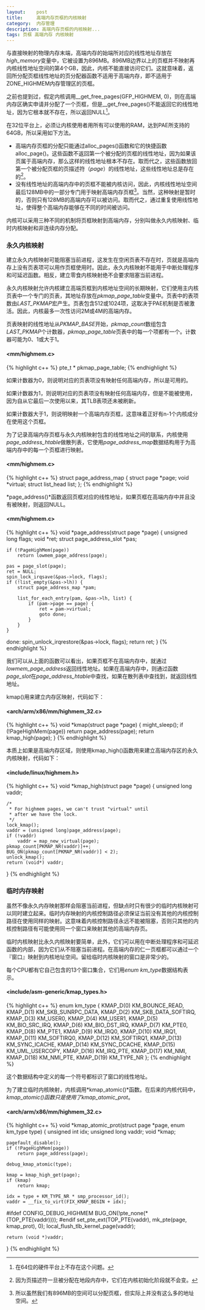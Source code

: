 ```yaml
---
layout:    post
title:     高端内存页框的内核映射
category:  内存管理
description: 高端内存页框的内核映射...
tags: 页框 高端内存 内核映射
---
```

与直接映射的物理内存末端，高端内存的始端所对应的线性地址存放在*high_memory*变量中，它被设置为896MB。896MB边界以上的页框并不映射再内核线性地址空间的第4个GB，因此，内核不能直接访问它们。这就意味着，返回所分配页框线性地址的页分配器函数不适用于高端内存，即不适用于ZONE\_HIGHMEM内存管理区的页框。

之前也提到过，假定内核调用\_\_get\_free\_pages(GFP\_HIGHMEM, 0)，则在高端内存区确实申请并分配了一个页框，但是\_\_get\_free\_pages()不能返回它的线性地址，因为它根本就不存在，所以返回NULL[^1]。

[^1]: 在64位的硬件平台上不存在这个问题。

在32位平台上，必须让内核使用者用所有可以使用的RAM，达到PAE所支持的64GB，所以采用如下方法。

* 高端内存页框的分配只能通过alloc\_pages()函数和它的快捷函数alloc\_page()。这些函数不返回第一个被分配的页框的线性地址，因为如果该页属于高端内存，那么这样的线性地址根本不存在。取而代之，这些函数放回第一个被分配页框的页描述符（*page*）的线性地址，这些线性地址总是存在的[^2]。
* 没有线性地址的高端内存中的页框不能被内核访问，因此，内核线性地址空间最后128MB中的一部分专门用于映射高端内存页框[^3]。当然，这种映射是暂时的，否则只有128MB的高端内存可以被访问。取而代之，通过重复使用线性地址，使得整个高端内存能够在不同的时间被访问。

[^2]: 因为页描述符一旦被分配在地段内存中，它们在内核初始化阶段就不会变。
[^3]: 所以虽然我们有896MB的空间可以分配页框，但实际上并没有这么多的地址空间。

内核可以采用三种不同的机制将页框映射到高端内存，分别叫做永久内核映射、临时内核映射和非连续内存分配。

### 永久内核映射 ###

建立永久内核映射可能阻塞当前进程，这发生在空闲页表不存在时，页就是高端内存上没有页表项可以用作页框使用时。因此，永久内核映射不能用于中断处理程序和可延迟函数。相反，建立零食内核映射绝不会要求阻塞当前进程。

永久内核映射允许内核建立高端页框到内核地址空间的长期映射，它们使用主内核页表中一个专门的页表，其地址存放在*pkmap_page_table*变量中。页表中的表项数由*LAST\_PKMAP*宏产生。页表包含512或1024项，这取决于PAE机制是否被激活。因此，内核最多一次性访问2M或4M的高端内存。

页表映射的线性地址从*PKMAP\_BASE*开始，*pkmap\_count*数组包含*LAST\_PKMAP*个计数器，*pkmap\_page\_table*页表中的每一个项都有一个。计数器可能为0、1或大于1。

#### <mm/highmem.c> ###

{% highlight c++ %}
pte_t * pkmap_page_table;
{% endhighlight %}

如果计数器为0，则说明对应的页表项没有映射任何高端内存，所以是可用的。

如果计数器为1，则说明对应的页表项没有映射任何高端内存，但是不能被使用，因为自从它最后一次使用以来，其TLB表项还未被刷新。

如果计数器大于1，则说明映射一个高端内存页框，这意味着正好有n-1个内核成分在使用这个页框。

为了记录高端内存页框与永久内核映射包含的线性地址之间的联系，内核使用*page\_address\_htable*做散列表，它使用*page_address_map*数据结构用于为高端内存中的每一个页框进行映射。

#### <mm/highmem.c> ###

{% highlight c++ %}
struct page_address_map {
    struct page *page;
    void *virtual;
    struct list_head list;
};
{% endhighlight %}

*page_address()*函数返回页框对应的线性地址，如果页框在高端内存中并且没有被映射，则返回NULL。

#### <mm/highmem.c> ###

{% highlight c++ %}
void *page_address(struct page *page)
{
    unsigned long flags;
    void *ret;
    struct page_address_slot *pas;

    if (!PageHighMem(page))
        return lowmem_page_address(page);

    pas = page_slot(page);
    ret = NULL;
    spin_lock_irqsave(&pas->lock, flags);
    if (!list_empty(&pas->lh)) {
        struct page_address_map *pam;

        list_for_each_entry(pam, &pas->lh, list) {
            if (pam->page == page) {
                ret = pam->virtual;
                goto done;
            }
        }
    }
done:
    spin_unlock_irqrestore(&pas->lock, flags);
    return ret;
}
{% endhighlight %}

我们可以从上面的函数可以看出，如果页框不在高端内存中，就通过*lowmem_page_address*返回线性地址。如果在高端内存中，则通过函数*page_slot*在*page_address_htable*中查找，如果在散列表中查找到，就返回线性地址。

kmap()用来建立内存区映射，代码如下：

#### <arch/arm/x86/mm/highmem_32.c> ####

{% highlight c++ %}
void *kmap(struct page *page)
{
    might_sleep();
    if (!PageHighMem(page))
        return page_address(page);
    return kmap_high(page);
}
{% endhighlight %}

本质上如果是高端内存区域，则使用kmap_high()函数用来建立高端内存区的永久内核映射，代码如下：

#### <include/linux/highmem.h> ####

{% highlight c++ %}
void *kmap_high(struct page *page)
{
    unsigned long vaddr;

    /*
     * For highmem pages, we can't trust "virtual" until
     * after we have the lock.
     */
    lock_kmap();
    vaddr = (unsigned long)page_address(page);
    if (!vaddr)
        vaddr = map_new_virtual(page);
    pkmap_count[PKMAP_NR(vaddr)]++;
    BUG_ON(pkmap_count[PKMAP_NR(vaddr)] < 2);
    unlock_kmap();
    return (void*) vaddr;
}
{% endhighlight %}

### 临时内存映射 ###

虽然不像永久内存映射那样会阻塞当前进程，但缺点时只有很少的临时内核映射可以同时建立起来。临时内存映射的内核控制路径必须保证当前没有其他的内核控制路径在使用同样的映射。这意味着内核控制路径永远不能被阻塞，否则只其他的内核控制路径有可能使用同一个窗口来映射其他的高端内存页。

临时内核映射比永久内核映射要简单，此外，它们可以用在中断处理程序和可延迟函数的内部，因为它们从不阻塞当前进程。在高端内存的仁一页框都可以通过一个『窗口』映射到内核地址空间。留给临时内核映射的窗口是非常少的。

每个CPU都有它自己包含的13个窗口集合，它们用*enum km\_type*数据结构表示。

#### <include/asm-generic/kmap_types.h> ####

{% highlight c++ %}
enum km_type {
KMAP_D(0)   KM_BOUNCE_READ,
KMAP_D(1)   KM_SKB_SUNRPC_DATA,
KMAP_D(2)   KM_SKB_DATA_SOFTIRQ,
KMAP_D(3)   KM_USER0,
KMAP_D(4)   KM_USER1,
KMAP_D(5)   KM_BIO_SRC_IRQ,
KMAP_D(6)   KM_BIO_DST_IRQ,
KMAP_D(7)   KM_PTE0,
KMAP_D(8)   KM_PTE1,
KMAP_D(9)   KM_IRQ0,
KMAP_D(10)  KM_IRQ1,
KMAP_D(11)  KM_SOFTIRQ0,
KMAP_D(12)  KM_SOFTIRQ1,
KMAP_D(13)  KM_SYNC_ICACHE,
KMAP_D(14)  KM_SYNC_DCACHE,
KMAP_D(15)  KM_UML_USERCOPY,
KMAP_D(16)  KM_IRQ_PTE,
KMAP_D(17)  KM_NMI,
KMAP_D(18)  KM_NMI_PTE,
KMAP_D(19)  KM_TYPE_NR
};
{% endhighlight %}

这个数据结构中定义的每一个符号都标识了窗口的线性地址。

为了建立临时内核映射，内核调用*kmap_atomic()*函数。在后来的内核代码中，*kmap_atomic()*函数只是使用了*kmap_atomic_prot*。

#### <arch/arm/x86/mm/highmem_32.c> ####

{% highlight c++ %}
void *kmap_atomic_prot(struct page *page, enum km_type type)
{
    unsigned int idx;
    unsigned long vaddr;
    void *kmap;

    pagefault_disable();
    if (!PageHighMem(page))
        return page_address(page);

    debug_kmap_atomic(type);

    kmap = kmap_high_get(page);
    if (kmap)
        return kmap;

    idx = type + KM_TYPE_NR * smp_processor_id();
    vaddr = __fix_to_virt(FIX_KMAP_BEGIN + idx);
#ifdef CONFIG_DEBUG_HIGHMEM
    BUG_ON(!pte_none(*(TOP_PTE(vaddr))));
#endif
    set_pte_ext(TOP_PTE(vaddr), mk_pte(page, kmap_prot), 0);
    local_flush_tlb_kernel_page(vaddr);

    return (void *)vaddr;
}
{% endhighlight %}
